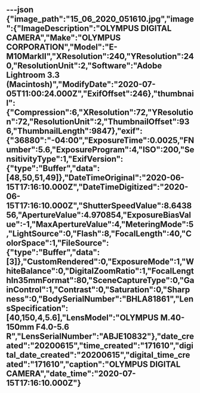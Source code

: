 ---json
{"image_path":"15_06_2020_051610.jpg","image":{"ImageDescription":"OLYMPUS DIGITAL CAMERA","Make":"OLYMPUS CORPORATION","Model":"E-M10MarkII","XResolution":240,"YResolution":240,"ResolutionUnit":2,"Software":"Adobe Lightroom 3.3 (Macintosh)","ModifyDate":"2020-07-05T11:00:24.000Z","ExifOffset":246},"thumbnail":{"Compression":6,"XResolution":72,"YResolution":72,"ResolutionUnit":2,"ThumbnailOffset":936,"ThumbnailLength":9847},"exif":{"36880":"-04:00","ExposureTime":0.0025,"FNumber":5.6,"ExposureProgram":4,"ISO":200,"SensitivityType":1,"ExifVersion":{"type":"Buffer","data":[48,50,51,49]},"DateTimeOriginal":"2020-06-15T17:16:10.000Z","DateTimeDigitized":"2020-06-15T17:16:10.000Z","ShutterSpeedValue":8.643856,"ApertureValue":4.970854,"ExposureBiasValue":-1,"MaxApertureValue":4,"MeteringMode":5,"LightSource":0,"Flash":8,"FocalLength":40,"ColorSpace":1,"FileSource":{"type":"Buffer","data":[3]},"CustomRendered":0,"ExposureMode":1,"WhiteBalance":0,"DigitalZoomRatio":1,"FocalLengthIn35mmFormat":80,"SceneCaptureType":0,"GainControl":1,"Contrast":0,"Saturation":0,"Sharpness":0,"BodySerialNumber":"BHLA81861","LensSpecification":[40,150,4,5.6],"LensModel":"OLYMPUS M.40-150mm F4.0-5.6 R","LensSerialNumber":"ABJE10832"},"date_created":"20200615","time_created":"171610","digital_date_created":"20200615","digital_time_created":"171610","caption":"OLYMPUS DIGITAL CAMERA","date_time":"2020-07-15T17:16:10.000Z"}
---
